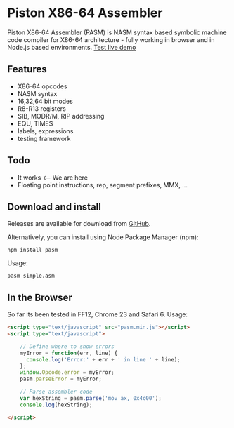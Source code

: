 # Piston X86-64 Assembler

Piston X86-64 Assembler (PASM) is NASM syntax based symbolic machine code compiler for X86-64 architecture - fully working in browser and in Node.js based environments. [Test live demo](http://pasm.pis.to)

## Features

* X86-64 opcodes
* NASM syntax
* 16,32,64 bit modes
* R8-R13 registers
* SIB, MODR/M, RIP addressing
* EQU, TIMES
* labels, expressions
* testing framework

## Todo

* It works          <-- We are here
* Floating point instructions, rep, segment prefixes, MMX, ...

## Download and install

Releases are available for download from 
[GitHub](http://github.com/tpisto/pasm/archive/master.zip).

Alternatively, you can install using Node Package Manager (npm):

    npm install pasm

Usage:
    
    pasm simple.asm


## In the Browser

So far its been tested in FF12, Chrome 23 and Safari 6. Usage:

```html
<script type="text/javascript" src="pasm.min.js"></script>
<script type="text/javascript">

    // Define where to show errors
    myError = function(err, line) {
      console.log('Error:' + err + ' in line ' + line);
    };
    window.Opcode.error = myError;
    pasm.parseError = myError;

    // Parse assembler code
    var hexString = pasm.parse('mov ax, 0x4c00');
    console.log(hexString);

</script>
```

